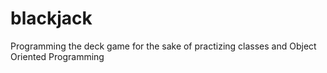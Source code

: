 # blackjack
Programming the deck game for the sake of practizing classes and Object Oriented Programming
